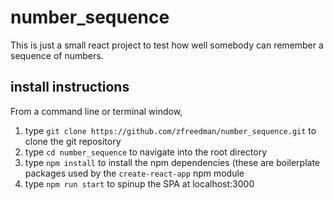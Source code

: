 # number_sequence
This is just a small react project to test how well somebody can remember a sequence of numbers.

## install instructions
From a command line or terminal window,
1. type `git clone https://github.com/zfreedman/number_sequence.git` to clone the git repository
2. type `cd number_sequence` to navigate into the root directory
3. type `npm install` to install the npm dependencies (these are boilerplate packages used by the `create-react-app` npm module
4. type `npm run start` to spinup the SPA at localhost:3000
